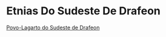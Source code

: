 <!-- TITLE: Etnias Do Sudeste De Drafeon -->
<!-- SUBTITLE: Visão geral sobre Etnias Do Sudeste De Drafeon -->

# Etnias Do Sudeste De Drafeon
[Povo-Lagarto do Sudeste de Drafeon](http://localhost/lugares/plano-material/drafeon/sudeste-de-drafeon/etnias-do-sudeste-de-drafeon/povo-lagarto-do-sudeste-de-drafeon#povo-lagarto-do-sudeste-de-drafeon)

